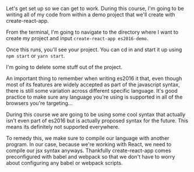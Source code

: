 Let's get set up so we can get to work. During this course, I'm going to be writing all of my code from within a demo project that we'll create with create-react-app.

From the terminal, I'm going to navigate to the directory where I want to create my project and input `create-react-app es2016-demo`.

Once this runs, you'll see your project. You can cd in and start it up using `npm start` or `yarn start`.

I'm going to delete some stuff out of the project.

An important thing to remember when writing es2016 it that, even though most of its features are widely accepted as part of the javascript syntax, there is still some variation across different specific language. It's good practice to make sure any language you're using is supported in all of the browsers you're targeting...

During this course we are going to be using some cool syntax that actually isn't even part of es2016 but is actually proposed syntax for the future. This means its definitely not supported everywhere.

To remedy this, we make sure to compile our language with another program. In our case, because we're working with React, we need to compile our jsx syntax anyways. Thankfully create-react-app comes preconfigured with babel and webpack so that we don't have to worry about configuring any babel or webpack scripts.
